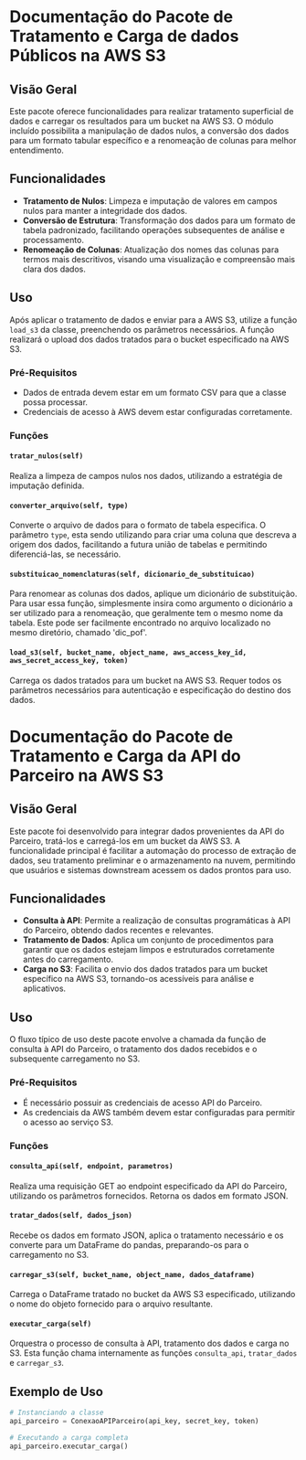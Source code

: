 # Documentação do Pacote de Tratamento e Carga  de dados Públicos na AWS S3

## Visão Geral

Este pacote oferece funcionalidades para realizar tratamento superficial de dados e carregar os resultados para um bucket na AWS S3. O módulo incluído possibilita a manipulação de dados nulos, a conversão dos dados para um formato tabular específico e a renomeação de colunas para melhor entendimento.

## Funcionalidades

- **Tratamento de Nulos**: Limpeza e imputação de valores em campos nulos para manter a integridade dos dados.
- **Conversão de Estrutura**: Transformação dos dados para um formato de tabela padronizado, facilitando operações subsequentes de análise e processamento.
- **Renomeação de Colunas**: Atualização dos nomes das colunas para termos mais descritivos, visando uma visualização e compreensão mais clara dos dados.

## Uso

Após aplicar o tratamento de dados e enviar para a AWS S3, utilize a função `load_s3` da classe, preenchendo os parâmetros necessários. A função realizará o upload dos dados tratados para o bucket especificado na AWS S3.

### Pré-Requisitos

- Dados de entrada devem estar em um formato CSV para que a classe possa processar.
- Credenciais de acesso à AWS devem estar configuradas corretamente.

### Funções

#### `tratar_nulos(self)`

Realiza a limpeza de campos nulos nos dados, utilizando a estratégia de imputação definida.

#### `converter_arquivo(self, type)`

Converte o arquivo de dados para o formato de tabela especifica. O parâmetro `type`, esta sendo utilizando para criar uma coluna que descreva a origem dos dados, facilitando a futura união de tabelas e permitindo diferenciá-las, se necessário.

#### `substituicao_nomenclaturas(self, dicionario_de_substituicao)`

Para renomear as colunas dos dados, aplique um dicionário de substituição. Para usar essa função, simplesmente insira como argumento o dicionário a ser utilizado para a renomeação, que geralmente tem o mesmo nome da tabela. Este pode ser facilmente encontrado no arquivo localizado no mesmo diretório, chamado 'dic_pof'.


#### `load_s3(self, bucket_name, object_name, aws_access_key_id, aws_secret_access_key, token)`

Carrega os dados tratados para um bucket na AWS S3. Requer todos os parâmetros necessários para autenticação e especificação do destino dos dados.


# Documentação do Pacote de Tratamento e Carga da API do Parceiro na AWS S3

## Visão Geral

Este pacote foi desenvolvido para integrar dados provenientes da API do Parceiro, tratá-los e carregá-los em um bucket da AWS S3. A funcionalidade principal é facilitar a automação do processo de extração de dados, seu tratamento preliminar e o armazenamento na nuvem, permitindo que usuários e sistemas downstream acessem os dados prontos para uso.

## Funcionalidades

- **Consulta à API**: Permite a realização de consultas programáticas à API do Parceiro, obtendo dados recentes e relevantes.
- **Tratamento de Dados**: Aplica um conjunto de procedimentos para garantir que os dados estejam limpos e estruturados corretamente antes do carregamento.
- **Carga no S3**: Facilita o envio dos dados tratados para um bucket específico na AWS S3, tornando-os acessíveis para análise e aplicativos.

## Uso

O fluxo típico de uso deste pacote envolve a chamada da função de consulta à API do Parceiro, o tratamento dos dados recebidos e o subsequente carregamento no S3. 

### Pré-Requisitos

- É necessário possuir as credenciais de acesso API do Parceiro.
- As credenciais da AWS também devem estar configuradas para permitir o acesso ao serviço S3.

### Funções

#### `consulta_api(self, endpoint, parametros)`

Realiza uma requisição GET ao endpoint especificado da API do Parceiro, utilizando os parâmetros fornecidos. Retorna os dados em formato JSON.

#### `tratar_dados(self, dados_json)`

Recebe os dados em formato JSON, aplica o tratamento necessário e os converte para um DataFrame do pandas, preparando-os para o carregamento no S3.

#### `carregar_s3(self, bucket_name, object_name, dados_dataframe)`

Carrega o DataFrame tratado no bucket da AWS S3 especificado, utilizando o nome do objeto fornecido para o arquivo resultante.

#### `executar_carga(self)`

Orquestra o processo de consulta à API, tratamento dos dados e carga no S3. Esta função chama internamente as funções `consulta_api`, `tratar_dados` e `carregar_s3`.

## Exemplo de Uso

```python
# Instanciando a classe
api_parceiro = ConexaoAPIParceiro(api_key, secret_key, token)

# Executando a carga completa
api_parceiro.executar_carga()